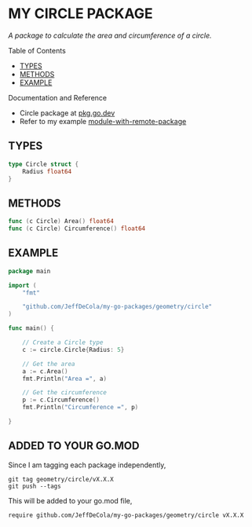 # MY CIRCLE PACKAGE

_A package to calculate the area and circumference of a circle._

Table of Contents

* [TYPES](https://github.com/JeffDeCola/my-go-packages/tree/master/geometry/circle#types)
* [METHODS](https://github.com/JeffDeCola/my-go-packages/tree/master/geometry/circle#methods)
* [EXAMPLE](https://github.com/JeffDeCola/my-go-packages/tree/master/geometry/circle#example)

Documentation and Reference

* Circle package at
  [pkg.go.dev](https://pkg.go.dev/github.com/JeffDeCola/my-go-packages/geometry/circle)
* Refer to my example
  [module-with-remote-package](https://github.com/JeffDeCola/my-go-examples/tree/master/modules-and-packages/module-with-remote-package)

## TYPES

```go
type Circle struct {
    Radius float64
}
```

## METHODS

```go
func (c Circle) Area() float64
func (c Circle) Circumference() float64
```

## EXAMPLE

```go
package main

import (
    "fmt"

    "github.com/JeffDeCola/my-go-packages/geometry/circle"
)

func main() {

    // Create a Circle type
    c := circle.Circle{Radius: 5}

    // Get the area
    a := c.Area()
    fmt.Println("Area =", a)

    // Get the circumference
    p := c.Circumference()
    fmt.Println("Circumference =", p)

}
```

## ADDED TO YOUR GO.MOD

Since I am tagging each package independently,

```text
git tag geometry/circle/vX.X.X
git push --tags
```

This will be added to your go.mod file,

```text
require github.com/JeffDeCola/my-go-packages/geometry/circle vX.X.X
```
